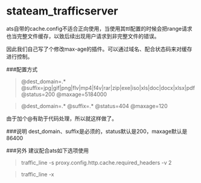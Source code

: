 stateam_trafficserver
=====================

ats自带的cache.config不适合正向使用，当使用其ttl配置的时候会把range请求也当完整文件缓存，以致后续出现用户请求到非完整文件的错误。

因此我们自己写了个修改max-age的插件。可以通过域名、配合状态码来对缓存进行控制。

###配置方式

>    @dest_domain=.* @suffix=jpg|gif|png|flv|mp4|f4v|rar|zip|exe|iso|xls|doc|docx|xlsx|pdf @status=200 @maxage=5184000 
    
>    @dest_domain=.* @suffix=.* @status=404 @maxage=120

由于加个@有助于代码处理，所以就这样做了。

###说明
dest_domain、suffix是必须的，status默认是200，maxage默认是86400

###另外
建议配合ats如下选项使用

> traffic_line -s proxy.config.http.cache.required_headers -v 2

> traffic_line -x
